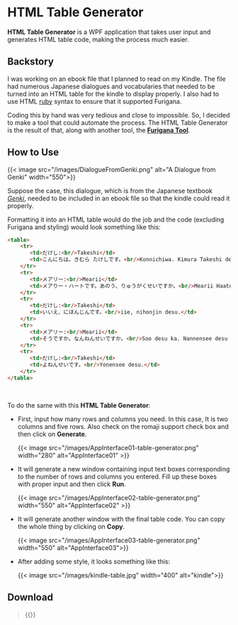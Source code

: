 # HTML Table Generator


**HTML Table Generator** is a WPF application that takes user input and generates HTML table code, making the process much easier.

## Backstory

I was working on an ebook file that I planned to read on my Kindle. The file had numerous Japanese dialogues and vocabularies that needed to be turned into an HTML table for the kindle to display properly.
I also had to use HTML [ruby](https://developer.mozilla.org/en-US/docs/Web/HTML/Element/ruby) syntax to ensure that it supported Furigana.

Coding this by hand was very tedious and close to impossible. So, I decided to make a tool that could automate the process. The HTML Table Generator is the result of that, along with another tool, the **[Furigana Tool](https://intisarbnaim.com/furigana-tool/)**.

## How to Use

{{< image src="/images/DialogueFromGenki.png" alt="A Dialogue from Genki" width="550">}}

Suppose the case, this dialogue, which is from the Japanese textbook *[Genki](https://en.wikipedia.org/wiki/Genki:_An_Integrated_Course_in_Elementary_Japanese)*, needed to be included in an ebook file so that the kindle could read it properly.

Formatting it into an HTML table would do the job and the code (excluding Furigana and styling) would look something like this:

``` html
<table>
    <tr>
       <td>だけし:<br/>Takeshi</td>
       <td>こんにちは。きむら たけしです。<br/>Konnichiwa. Kimura Takeshi desu.</td>
    </tr>
    <tr>
       <td>メアリー:<br/>Mearii</td>
       <td>メアりー・ハートです。あのう、りゅうがくせいですか。<br/>Mearii Haato desu. Anoo, ryuugakusee desu ka.</td>
    </tr>
    <tr>
       <td>だけし:<br/>Takeshi</td>
       <td>いいえ、にほんじんです。<br/>iie, nihonjin desu.</td>
    </tr>
    <tr>
       <td>メアリー:<br/>Mearii</td>
       <td>そうですか。なんねんせいですか。<br/>Soo desu ka. Nannensee desu ka.</td>
    </tr>
    <tr>
       <td>だけし:<br/>Takeshi</td>
       <td>よねんせいです。<br/>Yonensee desu.</td>
    </tr>
</table>

```
<br>

To do the same with this **HTML Table Generator**:

- First, input how many rows and columns you need. In this case, It is two columns and five rows. Also check on the romaji support check box and then click on **Generate**.

	{{< image src="/images/AppInterface01-table-generator.png" width="280" alt="AppInterface01" >}}
  
- It will generate a new window containing input text boxes corresponding to the number of rows and columns you entered. Fill up these boxes with proper input and then click **Run**.
  
	{{< image src="/images/AppInterface02-table-generator.png" width="550" alt="AppInterface02" >}}
  
- It will generate another window with the final table code. You can copy the whole thing by clicking on **Copy**. 

	{{< image src="/images/AppInterface03-table-generator.png" width="550" alt="AppInterface03">}}

- After adding some style, it looks something like this:

	{{< image src="/images/kindle-table.jpg" width="400" alt="kindle">}}
	
## Download

> {{<link href="https://github.com/showmik/html-table-generator/releases/tag/1.0.0.3" content="HTML Table Generator 1.0.0.3">}}

